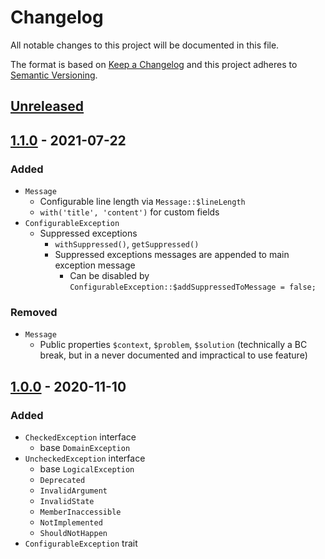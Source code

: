 # Changelog

All notable changes to this project will be documented in this file.

The format is based on [Keep a Changelog](http://keepachangelog.com/en/1.0.0/)
and this project adheres to [Semantic Versioning](http://semver.org/spec/v2.0.0.html).

## [Unreleased](https://github.com/orisai/exceptions/compare/1.1.0...HEAD)

## [1.1.0](https://github.com/orisai/exceptions/compare/1.0.0...1.1.0) - 2021-07-22

### Added

- `Message`
	- Configurable line length via `Message::$lineLength`
	- `with('title', 'content')` for custom fields
- `ConfigurableException`
	- Suppressed exceptions
		- `withSuppressed()`, `getSuppressed()`
		- Suppressed exceptions messages are appended to main exception message
			- Can be disabled by `ConfigurableException::$addSuppressedToMessage = false;`

### Removed

- `Message`
	- Public properties `$context`, `$problem`, `$solution`
	  (technically a BC break, but in a never documented and impractical to use feature)

## [1.0.0](https://github.com/orisai/exceptions/releases/tag/1.0.0) - 2020-11-10

### Added

- `CheckedException` interface
  - base `DomainException`
- `UncheckedException` interface
  - base `LogicalException`
  - `Deprecated`
  - `InvalidArgument`
  - `InvalidState`
  - `MemberInaccessible`
  - `NotImplemented`
  - `ShouldNotHappen`
- `ConfigurableException` trait
